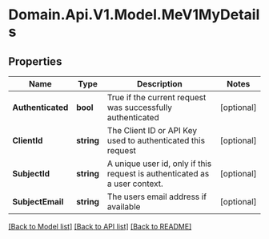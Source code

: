 # Domain.Api.V1.Model.MeV1MyDetails
## Properties

Name | Type | Description | Notes
------------ | ------------- | ------------- | -------------
**Authenticated** | **bool** | True if the current request was successfully authenticated | [optional] 
**ClientId** | **string** | The Client ID or API Key used to authenticated this request | [optional] 
**SubjectId** | **string** | A unique user id, only if this request is authenticated as a user context. | [optional] 
**SubjectEmail** | **string** | The users email address if available | [optional] 

[[Back to Model list]](../README.md#documentation-for-models) [[Back to API list]](../README.md#documentation-for-api-endpoints) [[Back to README]](../README.md)

